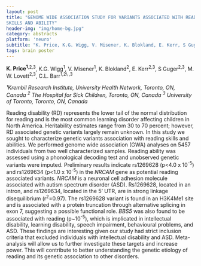 ```yaml
---
layout: post
title: "GENOME WIDE ASSOCIATION STUDY FOR VARIANTS ASSOCIATED WITH READING
SKILLS AND ABILITY"
header-img: "img/home-bg.jpg"
category: abstracts
platform: 'neuro'
subtitle: "K. Price, K.G. Wigg, V. Misener, K. Blokland, E. Kerr, S Guger, M. W. Lovett, C.L. Barr"
tags: brain poster
---
```

**K. Price<sup>1</sup>**<sup>,2,3</sup>, K.G. Wigg<sup>1</sup>, V. Misener<sup>1</sup>, K. Blokland<sup>2</sup>, E.
Kerr<sup>2,3</sup>, S Guger<sup>2,3</sup>, M. W. Lovett<sup>2,3</sup>, C.L. Barr<sup>1,2\ ,3</sup>

_¹Krembil Research Institute, University Health Network, Toronto, ON,
Canada
<sup>2</sup> The Hospital for Sick Children, Toronto, ON, Canada
<sup>3</sup> University of Toronto, Toronto, ON, Canada_

Reading disability (RD) represents the lower tail of the normal
distribution for reading and is the most common learning disorder
affecting children in North America. Heritability estimates range from
30 to 70 percent; however, RD associated genetic variants largely remain
unknown. In this study we sought to characterize genetic variants
association with reading skills and abilities. We performed genome wide
association (GWA) analyses on 5457 individuals from two well
characterized samples. Reading ability was assessed using a phonological
decoding test and unobserved genetic variants were imputed. Preliminary
results indicate rs1269628 (p&lt;4.0 x 10<sup>-5</sup>) and rs1269634 (p&lt;1.0 x
10<sup>-5</sup>) in the *NRCAM* gene as potential reading associated variants.
*NRCAM* is a neuronal cell adhesion molecule associated with autism
spectrum disorder (ASD). Rs1269628, located in an intron, and rs1269634,
located in the 5’ UTR, are in strong linkage disequilibrium (r<sup>2</sup>=0.97).
The rs1269628 variant is found in an H3K4Me1 site and is associated with
a protein truncation through alternative splicing in exon 7, suggesting
a possible functional role. *BBS5* was also found to be associated with
reading (p\~10<sup>-5</sup>), which is implicated in intellectual disability,
learning disability, speech impairment, behavioural problems, and ASD.
These findings are interesting given our study had strict inclusion
criteria that excluded individuals with intellectual disability and ASD.
Meta-analysis will allow us to further investigate these targets and
increase power. This will contribute to better understanding the genetic
etiology of reading and its genetic association to other disorders.
